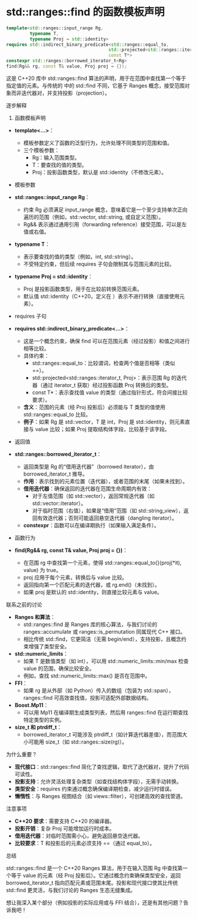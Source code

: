 # std::ranges::find 的函数模板声明



```cpp
template<std::ranges::input_range Rg,
         typename T,
         typename Proj = std::identity>
requires std::indirect_binary_predicate<std::ranges::equal_to,
                                       std::projected<std::ranges::iterator_t<Rg>, Proj>,
                                       const T*>
constexpr std::ranges::borrowed_iterator_t<Rg>
find(Rg&& rg, const T& value, Proj proj = {});
```

这是 C++20 <ranges> 库中 std::ranges::find 算法的声明，用于在范围中查找第一个等于指定值的元素。与传统的 <algorithm> 中的 std::find 不同，它基于 Ranges 概念，接受范围对象而非迭代器对，并支持投影（projection）。

逐步解释

1. 函数模板声明

- **template<...>**：
  - 模板参数定义了函数的泛型行为，允许处理不同类型的范围和值。
  - 三个模板参数：
    - Rg：输入范围类型。
    - T：要查找的值的类型。
    - Proj：投影函数类型，默认是 std::identity（不修改元素）。
- 模板参数

- **std::ranges::input_range Rg**：
  - 约束 Rg 必须满足 input_range 概念，意味着它是一个至少支持单次正向遍历的范围（例如，std::vector, std::string, 或自定义范围）。
  - Rg&& 表示通过通用引用（forwarding reference）接受范围，可以是左值或右值。
- **typename T**：
  - 表示要查找的值的类型（例如，int, std::string）。
  - 不受特定约束，但后续 requires 子句会限制其与范围元素的比较。
- **typename Proj = std::identity**：
  - Proj 是投影函数类型，用于在比较前转换范围元素。
  - 默认值 std::identity（C++20，定义在 <functional>）表示不进行转换（直接使用元素）。
- requires 子句

- **requires std::indirect_binary_predicate<...>**：
  - 这是一个概念约束，确保 find 可以在范围元素（经过投影）和值之间进行相等比较。
  - 具体约束：
    - std::ranges::equal_to：比较谓词，检查两个值是否相等（类似 ==）。
    - std::projected<std::ranges::iterator_t<Rg>, Proj>：表示范围 Rg 的迭代器（通过 iterator_t<Rg> 获取）经过投影函数 Proj 转换后的类型。
    - const T*：表示查找值 value 的类型（通过指针形式，符合间接比较要求）。
  - **含义**：范围的元素（经 Proj 投影后）必须能与 T 类型的值使用 std::ranges::equal_to 比较。
  - **例子**：如果 Rg 是 std::vector<int>，T 是 int，Proj 是 std::identity，则元素直接与 value 比较；如果 Proj 提取结构体字段，比较基于该字段。
- 返回值

- **std::ranges::borrowed_iterator_t<Rg>**：
  - 返回类型是 Rg 的“借用迭代器”（borrowed iterator），由 borrowed_iterator_t 推导。
  - **作用**：表示找到的元素位置（迭代器），或者范围的末尾（如果未找到）。
  - **借用迭代器**：确保返回的迭代器在范围生命周期内有效：
    - 对于左值范围（如 std::vector），返回常规迭代器（如 std::vector<int>::iterator）。
    - 对于临时范围（右值），如果是“借用”范围（如 std::string_view），返回有效迭代器；否则可能返回悬空迭代器（dangling iterator）。
  - **constexpr**：函数可以在编译期执行（如果输入满足条件）。
- 函数行为

- **find(Rg&& rg, const T& value, Proj proj = {})**：
  - 在范围 rg 中查找第一个元素，使得 std::ranges::equal_to{}(proj(*it), value) 为 true。
  - proj 应用于每个元素，转换后与 value 比较。
  - 返回指向第一个匹配元素的迭代器，或 rg.end()（未找到）。
  - 如果 proj 是默认的 std::identity，则直接比较元素与 value。

联系之前的讨论

- **Ranges 和算法**：
  - std::ranges::find 是 Ranges 库的核心算法，与我们讨论的 ranges::accumulate 或 ranges::is_permutation 同属现代 C++ 接口。
  - 相比传统 std::find，它更简洁（无需 begin/end），支持投影，且概念约束增强了类型安全。
- **std::numeric_limits**：
  - 如果 T 是数值类型（如 int），可以用 std::numeric_limits<T>::min/max 检查 value 的范围，确保比较安全。
  - 例如，查找 std::numeric_limits<int>::max() 是否在范围中。
- **FFI**：
  - 如果 rg 是从外部（如 Python）传入的数组（包装为 std::span），ranges::find 可高效查找值，投影可适配外部数据结构。
- **Boost.Mp11**：
  - 可以用 Mp11 在编译期生成类型列表，然后用 ranges::find 在运行期查找特定类型的实例。
- **size_t 和 ptrdiff_t**：
  - borrowed_iterator_t 可能涉及 ptrdiff_t（如计算迭代器差值），而范围大小可能用 size_t（如 std::ranges::size(rg)）。

为什么重要？

- **现代接口**：std::ranges::find 简化了查找逻辑，取代了迭代器对，提升了代码可读性。
- **投影支持**：允许灵活处理复杂类型（如查找结构体字段），无需手动转换。
- **类型安全**：requires 约束通过概念确保编译期检查，减少运行时错误。
- **懒惰性**：与 Ranges 视图结合（如 views::filter），可创建高效的查找管道。

注意事项

- **C++20 要求**：需要支持 C++20 的编译器。
- **投影开销**：复杂 Proj 可能增加运行时成本。
- **借用迭代器**：对临时范围需小心，避免返回悬空迭代器。
- **比较要求**：T 和投影后的元素必须支持 ==（通过 equal_to）。

总结

std::ranges::find 是一个 C++20 Ranges 算法，用于在输入范围 Rg 中查找第一个等于 value 的元素（经 Proj 投影后）。它通过概念约束确保类型安全，返回 borrowed_iterator_t 指向匹配元素或范围末尾。投影和现代接口使其比传统 std::find 更灵活，与我们讨论的 Ranges 生态无缝集成。

想让我深入某个部分（例如投影的实际应用或与 FFI 结合），还是有其他问题？告诉我吧！